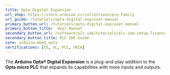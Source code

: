 ```yaml
---
title: Opta Digital Expansion
url_shop: https://store.arduino.cc/collections/pro-family
url_guide: /tutorials/opta-digital-exp/user-manual
primary_button_url: /tutorials/opta-digital-exp/user-manual
primary_button_title:  User Manual
secondary_button_url: /software/plc-ide/tutorials/plc-ide-setup-license
secondary_button_title: PLC IDE Guide
core: arduino:mbed_opta
certifications: [CE, UL, FCC, UKCA]
---
```


The **Arduino Opta® Digital Expansion** is a plug-and-play addition to the **Opta micro PLC** that expands its capabilities with more inputs and outputs.
